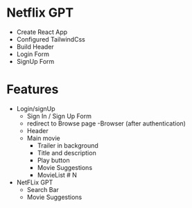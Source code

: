 # Netflix GPT

- Create React App
- Configured TailwindCss
- Build Header
- Login Form
- SignUp Form


# Features
- Login/signUp
    - Sign In / Sign Up Form
    - redirect to Browse page
-Browser (after authentication)
    - Header
    - Main movie
        - Trailer in background
        - Title and description
        - Play button
        - Movie Suggestions
         - MovieList # N
- NetFLix GPT
    - Search Bar
    - Movie Suggestions